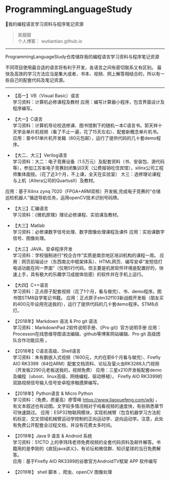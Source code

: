 # ProgrammingLanguageStudy
:basketball:我的编程语言学习资料与程序笔记资源


>吴甜甜  
个人博客：  wutiantian.github.io


---

ProgrammingLanguageStudy仓库储存我的编程语言学习资料与程序笔记资源

不同项目使用最合适的语言将有利于开发，各语言之间有密切联系又有区别。
最快及高效的学习方法应当是集大成者，书本、视频、网上解答相结合的，所以有一些自己的配套代码及笔记资源。

---

- 【高一】VB（Visual Basic）语言  
学习资料：计算机必修课程及教材
应用：编写计算器小程序，包含界面设计及程序编写。

- 【大一】C语言  
学习资料：计算机导论校选修课、图书馆剩下的随机一本C语言书。郭天祥十天学会单片机视频（看了不止一遍，花了15天左右）、配套新概念单片机书。
应用：普中51单片机开发箱（60元包邮），运行了提供代码的几十套demo程序。

- 【大二、大三】Verilog语言  
学习资料：大二：电子竞赛设备（1.5万元）及配套资料（书、安装包、源代码等），参加江苏省电子竞赛封闭集训3天（公费报销吃住宾馆），xilinx公司工程师集体面授。（花了近3个月，不上课，全天在实验室）
大三：选修理论课程与上机（Altera公司的QuartusII）及教材。

应用：基于Xilinx zynq 7020（FPGA+ARM双核）开发板,完成电子竞赛的“仓储巡检机器人”循迹导航任务，运用openCV技术识别号码牌。

- 【大三】汇编语言  
学习资料：《微机原理》理论必修课程、实验课及教材。

- 【大三】Matlab  
学习资料：必修课数字信号处理、数字图像处理课程及课件
应用：实验课数字信号、图像处理。

- 【大三】JAVA、安卓程序开发  
学习资料：学校强制进行“校企合作”实质是南京地区培训机构的课程一周。
应用：网页前端设计（东西南北中框架体系）、HTML网页、编写安卓“发短信打电话功能在同一界面”（仅用5行代码，但主要是机房软件环境是配置好的，快速上手，具有极大的乐趣学习成就体验感）的软件并在手机上运行。

 
- 【大四】C++语言  
学习资料：正点原子配套视频（花了1个月，看与做完）、书、demo程序。图书馆STM8自学笔记书籍。
应用：正点原子stm32f103新战舰开发板（朋友买的400元毕设用完送我的），运行了提供代码的几十套demo程序。STM8点灯。


- 【2018年】Markdown 语法  & Pro git 语法  
学习资料：MarkdownPad 2软件说明手册、《Pro git》官方说明手册
应用：Processon在线思维导图语法编辑、github等博客网站编辑、Pro git 高级团队合作功能应用 。



- 【2018年】C语言高级、Shell语言  
学习资料：朱有鹏嵌入式视频（1600元，大约在职6个月看与做完）、Firefly AIO RK3399（64位ARM）配套文档资料、论坛及萤火虫RK3288入门视频（开发板2290元老板送我的，视频免费）
应用：三星x210开发板配套demo及编程（uboot、linux高级、网络编程、驱动移植）。
Firefly AIO RK3399的双路视频信号输入信号安卓程序触摸屏编写。

- 【2018年】Python语言  &   Micro Python  
学习资料：（免费，质量高）廖雪峰 https://www.liaoxuefeng.com/wiki ， 有文本叙述也有动图。文字较多情况相对于纯看视频的速度快，有些熟悉章节可快速跳过。
应用：ESP32物联网模块，实现机械臂（包含机器学习方法舵机标定、交叉领域机械臂运动学控制的正向运动学、逆向运动学。注意，此处有免费公开配套全过程文档，并没有花费太多时间。

- 【2019年】Java 9 语言 & Android 系统  
学习资料：51CTO 上的李玮玮老师免费视频的全套代码资料及邮件解答。书籍用的是李刚的《疯狂java讲义》，有论坛和微信群、知识星球的当日免费解答。  
应用：基于Firefly AIO RK3399的谷歌官方AndroidTV框架 APP 软件编写 

- 【2019年】 shell 脚本 、爬虫、openCV 图像处理